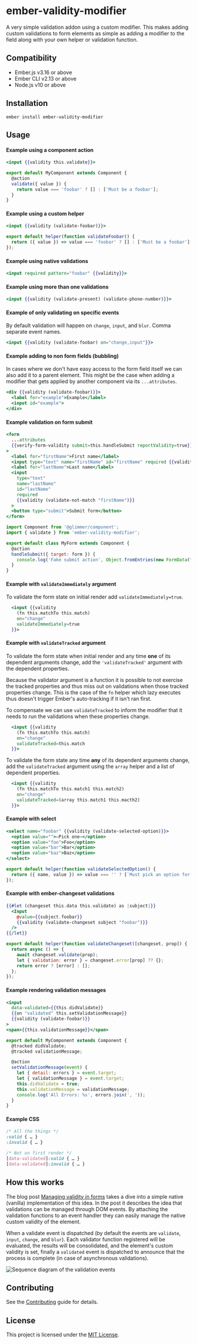 ember-validity-modifier
==============================================================================

A very simple validation addon using a custom modifier. This makes adding
custom validations to form elements as simple as adding a modifier to the field
along with your own helper or validation function.

Compatibility
------------------------------------------------------------------------------

* Ember.js v3.16 or above
* Ember CLI v2.13 or above
* Node.js v10 or above


Installation
------------------------------------------------------------------------------

```
ember install ember-validity-modifier
```


Usage
------------------------------------------------------------------------------

#### Example using a component action

```hbs
<input {{validity this.validate}}>
```

```js
export default MyComponent extends Component {
  @action
  validate({ value }) {
    return value === 'foobar' ? [] : ['Must be a foobar'];
  }
}
```

#### Example using a custom helper

```hbs
<input {{validity (validate-foobar)}}>
```

```js
export default helper(function validateFoobar() {
  return ({ value }) => value === 'foobar' ? [] : ['Must be a foobar'];
});
```

#### Example using native validations

```hbs
<input required pattern="foobar" {{validity}}>
```

#### Example using more than one validations

```hbs
<input {{validity (validate-present) (validate-phone-number)}}>
```

#### Example of only validating on specific events

By default validation will happen on `change`, `input`, and `blur`. Comma separate event names.

```hbs
<input {{validity (validate-foobar) on="change,input"}}>
```

#### Example adding to non form fields (bubbling)

In cases where we don't have easy access to the form field itself we can also add it to a parent element. This might be the case when adding a modifier that gets applied by another component via its `...attributes`.

```hbs
<div {{validity (validate-foobar)}}>
  <label for="example">Example</label>
  <input id="example">
</div>
```

#### Example validation on form submit

```hbs
<form
  ...attributes
  {{verify-form-validity submit=this.handleSubmit reportValidity=true}}
>
  <label for="firstName">First name</label>
  <input type="text" name="firstName" id="firstName" required {{validity}}>
  <label for="lastName">Last name</label>
  <input
    type="text"
    name="lastName"
    id="lastName"
    required
    {{validity (validate-not-match "firstName")}}
  >
  <button type="submit">Submit form</button>
</form>
```

```js
import Component from '@glimmer/component';
import { validate } from 'ember-validity-modifier';

export default class MyForm extends Component {
  @action
  handleSubmit({ target: form }) {
    console.log('Fake submit action', Object.fromEntries(new FormData(form)));
  }
}
```

#### Example with `validateImmediately` argument

To validate the form state on initial render add `validateImmediately=true`.

```hbs
  <input {{validity
    (fn this.matchTo this.match)
    on="change"
    validateImmediately=true
  }}>
```

#### Example with `validateTracked` argument

To validate the form state when  initial render and any time **one** of its dependent arguments change, add the `'validateTracked'` argument with the dependent properties.

Because the validator argument is a function it is possible to not exercise the tracked properties and thus miss out on validations when those tracked properties change. This is the case of the `fn` helper which lazy executes thus doesn't trigger Ember's auto-tracking if it isn't ran first.

To compensate we can use `validateTracked` to inform the modifier that it needs to run the validations when these properties change.

```hbs
  <input {{validity
    (fn this.matchTo this.match)
    on="change"
    validateTracked=this.match
  }}>
```

To validate the form state any time **any** of its dependent arguments change, add the `validateTracked` argument using the `array` helper and a list of dependent properties.

```hbs
  <input {{validity
    (fn this.matchTo this.match1 this.match2)
    on="change"
    validateTracked=(array this.match1 this.macth2)
  }}>
```

#### Example with select

```hbs
<select name="foobar" {{validity (validate-selected-option)}}>
  <option value="">—Pick one—</option>
  <option value="foo">Foo</option>
  <option value="bar">Bar</option>
  <option value="baz">Baz</option>
</select>
```

```js
export default helper(function validateSelectedOption() {
  return ({ name, value }) => value === '' ? [`Must pick an option for ${name}`] : [];
});
```

#### Example with ember-changeset validations

```hbs
{{#let (changeset this.data this.validate) as |subject|}}
  <Input
    @value={{subject.foobar}}
    {{validity (validate-changeset subject "foobar")}}
  />
{{/let}}
```

```js
export default helper(function validateChangeset([changeset, prop]) {
  return async () => {
    await changeset.validate(prop);
    let { validation: error } = changeset.error[prop] ?? {};
    return error ? [error] : [];
  };
});
```

#### Example rendering validation messages

```hbs
<input
  data-validated={{this.didValidate}}
  {{on "validated" this.setValidationMessage}}
  {{validity (validate-foobar)}}
>
<span>{{this.validationMessage}}</span>
```

```js
export default MyComponent extends Component {
  @tracked didValidate;
  @tracked validationMessage;

  @action
  setValidationMessage(event) {
    let { detail: errors } = event.target;
    let { validationMessage } = event.target;
    this.didValidate = true;
    this.validationMessage = validationMessage;
    console.log('All Errors: %s', errors.join(', '));
  }
}
```

#### Example CSS

```css
/* All the things */
:valid { … }
:invalid { … }

/* Not on first render */
[data-validated]:valid { … }
[data-validated]:invalid { … }
```


How this works
------------------------------------------------------------------------------

The blog post
[Managing validity in forms](https://tritarget.org/#Managing%20validity%20in%20forms)
takes a dive into a simple native (vanilla) implementation of this idea. In the
post it describes the idea that validations can be managed through DOM events.
By attaching the validation functions to an event handler they can easily manage
the native custom validity of the element.

When a validate event is dispatched (by default the events are `validate`,
`input`, `change`, and `blur`). Each validator function registered will be
evaluated, the results will be consolidated, and the element's custom validity
is set, finally a `validated` event is dispatched to announce that the process
is complete (in case of asynchronous validations).

![Sequence diagram of the validation events](http://www.plantuml.com/plantuml/svg/XP7FIiH03CRlVOgmb-fXVO0Yig22byMR5_KGccY3xRHqqeei1P_61_D9REje7LBPqv0_to_vCZkls6fNbKaplf9BWqxXwdOVnNTO2ec-xMkI9-4MqCEc2i76jgBoTSzERz1H6ThJFbJI1yTJ4OgvkgwlMp-hyeBp5-X_a-l3wFzfPCUDxc1xOKrbiEm8ioOnFRFEEammL-bHURrgamigcCq0Nr7qZrN3d7AhfFDjJEAsdNg9LmYJ-o2me0mywsNdjQv-d9-atp5Kx3q-yrbwUWH1uXlKl5YkIU6SyKPM7FsC-TOC3eVQHTJFzuzXYEzaTF6s5agiAEK83sVBuDvOVeJ1x6xcxDXHLvLV)

Contributing
------------------------------------------------------------------------------

See the [Contributing](CONTRIBUTING.md) guide for details.


License
------------------------------------------------------------------------------

This project is licensed under the [MIT License](LICENSE.md).
